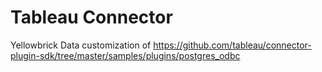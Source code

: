 # Tableau Connector

Yellowbrick Data customization of
https://github.com/tableau/connector-plugin-sdk/tree/master/samples/plugins/postgres_odbc
